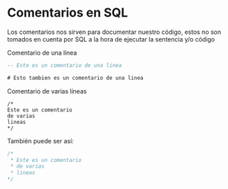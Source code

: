 # **Comentarios en SQL**

Los comentarios nos sirven para documentar nuestro código, estos no son tomados en cuenta por SQL a la hora de ejecutar la sentencia y/o código

Comentario de una línea 

```sql
-- Esto es un comentario de una linea

# Esto tambien es un comentario de una linea
```

Comentario de varias líneas

```ql
/*
Este es un comentario
de varias
lineas
*/
```

También puede ser así:

```sql
/*
 * Este es un comentario
 * de varias
 * lineas
*/
```